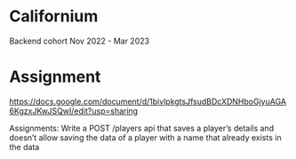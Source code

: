 # Californium

Backend cohort Nov 2022 - Mar 2023


# Assignment

https://docs.google.com/document/d/1bivlpkgtsJfsudBDcXDNHboGjyuAGA6KgzxJKwJSQwI/edit?usp=sharing


Assignments:
Write a POST /players api that saves a player’s details and doesn’t allow saving the data of a player with a name that already exists in the data
